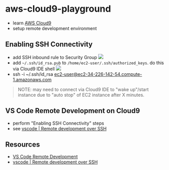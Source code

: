 # aws-cloud9-playground

* learn [AWS Cloud9](https://aws.amazon.com/cloud9/)
* setup remote development environment

## Enabling SSH Connectivity

* add SSH inbound rule to Security Group
    ![](https://www.evernote.com/l/AAEY_BSM7g5PVa72gIFEevDXgdKE1E-zAdoB/image.png)
* add `~/.ssh/id_rsa.pub` to `/home/ec2-user/.ssh/authorized_keys`.  do this via Cloud9 IDE shell
    ![](https://www.evernote.com/l/AAGhf-SuVVRDtpS8fMS9lRQmHCwQSs6A1v8B/image.png)
* ssh -i ~/.ssh/id_rsa  ec2-user@ec2-34-226-142-54.compute-1.amazonaws.com

> NOTE: may need to connect via Cloud9 IDE to "wake up"/start instance due to "auto stop" of EC2 instance after
X minutes.

## VS Code Remote Development on Cloud9

* perform "Enabling SSH Connectivity" steps
* see [vscode | Remote development over SSH](https://code.visualstudio.com/docs/remote/ssh-tutorial)


## Resources

* [VS Code Remote Development](https://code.visualstudio.com/docs/remote/remote-overview)
* [vscode | Remote development over SSH](https://code.visualstudio.com/docs/remote/ssh-tutorial)
